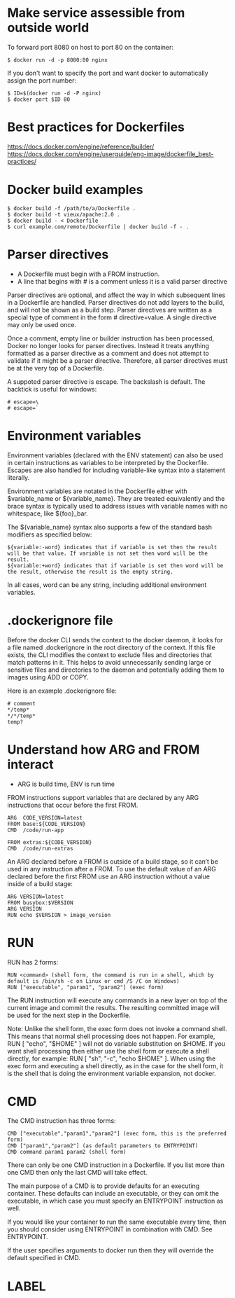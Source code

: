 
Make service assessible from outside world
==========================================

To forward port 8080 on host to port 80 on the container:

```
$ docker run -d -p 8080:80 nginx
```

If you don't want to specify the port and want docker to automatically assign the port number:

```
$ ID=$(docker run -d -P nginx)
$ docker port $ID 80
```

Best practices for Dockerfiles
==============================

https://docs.docker.com/engine/reference/builder/
https://docs.docker.com/engine/userguide/eng-image/dockerfile_best-practices/

Docker build examples
=====================

```
$ docker build -f /path/to/a/Dockerfile .
$ docker build -t vieux/apache:2.0 .
$ docker build - < Dockerfile
$ curl example.com/remote/Dockerfile | docker build -f - .
```

Parser directives
=================

- A Dockerfile must begin with a FROM instruction.
- A line that begins with # is a comment unless it is a valid parser directive

Parser directives are optional, and affect the way in which subsequent lines in a Dockerfile are handled. Parser directives do not add layers to the build, and will not be shown as a build step. Parser directives are written as a special type of comment in the form # directive=value. A single directive may only be used once.

Once a comment, empty line or builder instruction has been processed, Docker no longer looks for parser directives. Instead it treats anything formatted as a parser directive as a comment and does not attempt to validate if it might be a parser directive. Therefore, all parser directives must be at the very top of a Dockerfile.

A suppoted parser directive is escape. The backslash is default. The backtick is useful for windows:

```
# escape=\ 
# escape=`
```

Environment variables
=====================

Environment variables (declared with the ENV statement) can also be used in certain instructions as variables to be interpreted by the Dockerfile. Escapes are also handled for including variable-like syntax into a statement literally.

Environment variables are notated in the Dockerfile either with $variable_name or ${variable_name}. They are treated equivalently and the brace syntax is typically used to address issues with variable names with no whitespace, like ${foo}_bar.

The ${variable_name} syntax also supports a few of the standard bash modifiers as specified below:

    ${variable:-word} indicates that if variable is set then the result will be that value. If variable is not set then word will be the result.
    ${variable:+word} indicates that if variable is set then word will be the result, otherwise the result is the empty string.

In all cases, word can be any string, including additional environment variables.

.dockerignore file
==================

Before the docker CLI sends the context to the docker daemon, it looks for a file named .dockerignore in the root directory of the context. If this file exists, the CLI modifies the context to exclude files and directories that match patterns in it. This helps to avoid unnecessarily sending large or sensitive files and directories to the daemon and potentially adding them to images using ADD or COPY.

Here is an example .dockerignore file:

```
# comment
*/temp*
*/*/temp*
temp?
```

Understand how ARG and FROM interact
====================================

- ARG is build time, ENV is run time

FROM instructions support variables that are declared by any ARG instructions that occur before the first FROM.

```
ARG  CODE_VERSION=latest
FROM base:${CODE_VERSION}
CMD  /code/run-app

FROM extras:${CODE_VERSION}
CMD  /code/run-extras
```

An ARG declared before a FROM is outside of a build stage, so it can’t be used in any instruction after a FROM. To use the default value of an ARG declared before the first FROM use an ARG instruction without a value inside of a build stage:

```
ARG VERSION=latest
FROM busybox:$VERSION
ARG VERSION
RUN echo $VERSION > image_version
```

RUN
===

RUN has 2 forms:

    RUN <command> (shell form, the command is run in a shell, which by default is /bin/sh -c on Linux or cmd /S /C on Windows)
    RUN ["executable", "param1", "param2"] (exec form)

The RUN instruction will execute any commands in a new layer on top of the current image and commit the results. The resulting committed image will be used for the next step in the Dockerfile.

Note: Unlike the shell form, the exec form does not invoke a command shell. This means that normal shell processing does not happen. For example, RUN [ "echo", "$HOME" ] will not do variable substitution on $HOME. If you want shell processing then either use the shell form or execute a shell directly, for example: RUN [ "sh", "-c", "echo $HOME" ]. When using the exec form and executing a shell directly, as in the case for the shell form, it is the shell that is doing the environment variable expansion, not docker.

CMD
===

The CMD instruction has three forms:

    CMD ["executable","param1","param2"] (exec form, this is the preferred form)
    CMD ["param1","param2"] (as default parameters to ENTRYPOINT)
    CMD command param1 param2 (shell form)

There can only be one CMD instruction in a Dockerfile. If you list more than one CMD then only the last CMD will take effect.

The main purpose of a CMD is to provide defaults for an executing container. These defaults can include an executable, or they can omit the executable, in which case you must specify an ENTRYPOINT instruction as well.

If you would like your container to run the same executable every time, then you should consider using ENTRYPOINT in combination with CMD. See ENTRYPOINT.

If the user specifies arguments to docker run then they will override the default specified in CMD.

LABEL
=====